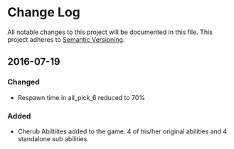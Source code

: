 
# Change Log
All notable changes to this project will be documented in this file.
This project adheres to [Semantic Versioning](http://semver.org/).

## 2016-07-19
### Changed
- Respawn time in all_pick_6 reduced to 70%

### Added
- Cherub Abiltiites added to the game. 4 of his/her original abilities and 4 standalone sub abilities. 
